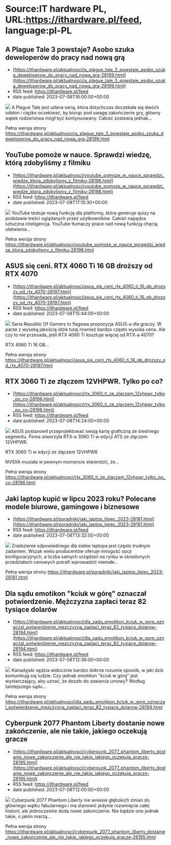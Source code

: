 # Source:IT hardware PL, URL:https://ithardware.pl/feed, language:pl-PL

## A Plague Tale 3 powstaje? Asobo szuka deweloperów do pracy nad nową grą
 - [https://ithardware.pl/aktualnosci/a_plague_tale_3_powstaje_asobo_szuka_deweloperow_do_pracy_nad_nowa_gra-28199.html](https://ithardware.pl/aktualnosci/a_plague_tale_3_powstaje_asobo_szuka_deweloperow_do_pracy_nad_nowa_gra-28199.html)
 - RSS feed: https://ithardware.pl/feed
 - date published: 2023-07-08T18:00:00+00:00

<img src="https://ithardware.pl/artykuly/min/28199_1.jpg" />            A Plague Tale jest udana serią, kt&oacute;ra dotychczas doczekała się dw&oacute;ch odsłon i ciężko oczekiwać, by biorąc pod uwagę zakończenie gry, gł&oacute;wny wątek rodzeństwa m&oacute;gł&nbsp;być kontynuowany. Całość zostawia jednak...
            <p>Pełna wersja strony <a href="https://ithardware.pl/aktualnosci/a_plague_tale_3_powstaje_asobo_szuka_deweloperow_do_pracy_nad_nowa_gra-28199.html">https://ithardware.pl/aktualnosci/a_plague_tale_3_powstaje_asobo_szuka_deweloperow_do_pracy_nad_nowa_gra-28199.html</a></p>

## YouTube pomoże w nauce. Sprawdzi wiedzę, którą zdobyliśmy z filmiku
 - [https://ithardware.pl/aktualnosci/youtube_pomoze_w_nauce_sprawdzi_wiedze_ktora_zdobylismy_z_filmiku-28198.html](https://ithardware.pl/aktualnosci/youtube_pomoze_w_nauce_sprawdzi_wiedze_ktora_zdobylismy_z_filmiku-28198.html)
 - RSS feed: https://ithardware.pl/feed
 - date published: 2023-07-08T17:15:30+00:00

<img src="https://ithardware.pl/artykuly/min/28198_1.jpg" />            YouTube testuje nową funkcję dla platformy, kt&oacute;ra generuje quizy na podstawie treści oglądanych przez użytkownik&oacute;w. Całość napędza sztuczna inteligencja. YouTube tłumaczy prace nad nową funkcją chęcią ułatwienia...
            <p>Pełna wersja strony <a href="https://ithardware.pl/aktualnosci/youtube_pomoze_w_nauce_sprawdzi_wiedze_ktora_zdobylismy_z_filmiku-28198.html">https://ithardware.pl/aktualnosci/youtube_pomoze_w_nauce_sprawdzi_wiedze_ktora_zdobylismy_z_filmiku-28198.html</a></p>

## ASUS się ceni. RTX 4060 Ti 16 GB droższy od RTX 4070
 - [https://ithardware.pl/aktualnosci/asus_sie_ceni_rtx_4060_ti_16_gb_drozszy_od_rtx_4070-28197.html](https://ithardware.pl/aktualnosci/asus_sie_ceni_rtx_4060_ti_16_gb_drozszy_od_rtx_4070-28197.html)
 - RSS feed: https://ithardware.pl/feed
 - date published: 2023-07-08T15:44:00+00:00

<img src="https://ithardware.pl/artykuly/min/28197_1.jpg" />            Seria Republic Of Gamers to flagowa propozycja ASUS-a dla graczy. W parze z wysoką jakością idzie tutaj r&oacute;wnież bardzo często wysoka cena. Ale czy to nie przesada, jeśli RTX 4060 Ti kosztuje więcej od RTX-a 4070?

RTX 4060 Ti 16 GB...
            <p>Pełna wersja strony <a href="https://ithardware.pl/aktualnosci/asus_sie_ceni_rtx_4060_ti_16_gb_drozszy_od_rtx_4070-28197.html">https://ithardware.pl/aktualnosci/asus_sie_ceni_rtx_4060_ti_16_gb_drozszy_od_rtx_4070-28197.html</a></p>

## RTX 3060 Ti ze złączem 12VHPWR. Tylko po co?
 - [https://ithardware.pl/aktualnosci/rtx_3060_ti_ze_zlaczem_12vhpwr_tylko_po_co-28196.html](https://ithardware.pl/aktualnosci/rtx_3060_ti_ze_zlaczem_12vhpwr_tylko_po_co-28196.html)
 - RSS feed: https://ithardware.pl/feed
 - date published: 2023-07-08T14:24:00+00:00

<img src="https://ithardware.pl/artykuly/min/28196_1.jpg" />            ASUS postanowił przeprojektować swoją kartę graficzną ze średniego segmentu. Firma stworzyła RTX-a 3060 Ti w edycji ATS ze złączem 12VHPWR.

RTX 3060 Ti w edycji ze złączem 12VHPWR

NVIDIA musiała w&nbsp;pewnym momencie stwierdzić, że...
            <p>Pełna wersja strony <a href="https://ithardware.pl/aktualnosci/rtx_3060_ti_ze_zlaczem_12vhpwr_tylko_po_co-28196.html">https://ithardware.pl/aktualnosci/rtx_3060_ti_ze_zlaczem_12vhpwr_tylko_po_co-28196.html</a></p>

## Jaki laptop kupić w lipcu 2023 roku? Polecane modele biurowe, gamingowe i biznesowe
 - [https://ithardware.pl/poradniki/jaki_laptop_lipiec_2023-28161.html](https://ithardware.pl/poradniki/jaki_laptop_lipiec_2023-28161.html)
 - RSS feed: https://ithardware.pl/feed
 - date published: 2023-07-08T13:32:00+00:00

<img src="https://ithardware.pl/artykuly/min/28161_1.jpg" />            Znalezienie odpowiedniego dla siebie laptopa jest często trudnym zadaniem. Wszak wielu producent&oacute;w oferuje mnogość opcji konfiguracyjnych, a liczba samych urządzeń na rynku w określonych przedziałach cenowych potrafi wprowadzić niemałe...
            <p>Pełna wersja strony <a href="https://ithardware.pl/poradniki/jaki_laptop_lipiec_2023-28161.html">https://ithardware.pl/poradniki/jaki_laptop_lipiec_2023-28161.html</a></p>

## Dla sądu emotikon "kciuk w górę" oznaczał potwierdzenie. Mężczyzna zapłaci teraz 82 tysiące dolarów
 - [https://ithardware.pl/aktualnosci/dla_sadu_emotikon_kciuk_w_gore_oznaczal_potwierdzenie_mezczyzna_zaplaci_teraz_82_tysiace_dolarow-28194.html](https://ithardware.pl/aktualnosci/dla_sadu_emotikon_kciuk_w_gore_oznaczal_potwierdzenie_mezczyzna_zaplaci_teraz_82_tysiace_dolarow-28194.html)
 - RSS feed: https://ithardware.pl/feed
 - date published: 2023-07-08T12:36:00+00:00

<img src="https://ithardware.pl/artykuly/min/28194_1.jpg" />            Kanadyjski sędzia widocznie bardzo dobrze rozumie spos&oacute;b, w jaki dziś komunikują się ludzie. Czy jednak emotikon &quot;kciuk w g&oacute;rę&quot; jest wystarczający, aby uznać, że doszło do zawarcia umowy? Według tamtejszego sądu...
            <p>Pełna wersja strony <a href="https://ithardware.pl/aktualnosci/dla_sadu_emotikon_kciuk_w_gore_oznaczal_potwierdzenie_mezczyzna_zaplaci_teraz_82_tysiace_dolarow-28194.html">https://ithardware.pl/aktualnosci/dla_sadu_emotikon_kciuk_w_gore_oznaczal_potwierdzenie_mezczyzna_zaplaci_teraz_82_tysiace_dolarow-28194.html</a></p>

## Cyberpunk 2077 Phantom Liberty dostanie nowe zakończenie, ale nie takie, jakiego oczekują gracze
 - [https://ithardware.pl/aktualnosci/cyberpunk_2077_phantom_liberty_dostanie_nowe_zakonczenie_ale_nie_takie_jakiego_oczekuja_gracze-28195.html](https://ithardware.pl/aktualnosci/cyberpunk_2077_phantom_liberty_dostanie_nowe_zakonczenie_ale_nie_takie_jakiego_oczekuja_gracze-28195.html)
 - RSS feed: https://ithardware.pl/feed
 - date published: 2023-07-08T12:00:00+00:00

<img src="https://ithardware.pl/artykuly/min/28195_1.jpg" />            Cyberpunk 2077 Phantom Liberty nie wniesie głębokich zmian do gł&oacute;wnego wątku fabularnego i ma&nbsp;stanowić jedynie rozwinięcie całej historii, ale jednocześnie doda nowe zakończenie. Nie będzie ono jednak takie, o jakim marzą...
            <p>Pełna wersja strony <a href="https://ithardware.pl/aktualnosci/cyberpunk_2077_phantom_liberty_dostanie_nowe_zakonczenie_ale_nie_takie_jakiego_oczekuja_gracze-28195.html">https://ithardware.pl/aktualnosci/cyberpunk_2077_phantom_liberty_dostanie_nowe_zakonczenie_ale_nie_takie_jakiego_oczekuja_gracze-28195.html</a></p>

